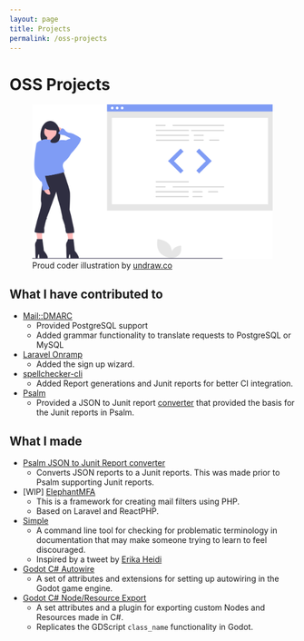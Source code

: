 ```yaml
---
layout: page
title: Projects
permalink: /oss-projects
---
```

# OSS Projects

<figure class="flex justify-center w-full h-64">
    <img src="/assets/undraw/proud_coder.svg" alt="Proud coder" />
    <figcaption class="sr-only">
        Proud coder illustration by <a href="https://undraw.co/">undraw.co</a>
    </figcaption>
</figure>

## What I have contributed to

- [Mail::DMARC](https://github.com/msimerson/mail-dmarc)
    - Provided PostgreSQL support
    - Added grammar functionality to translate requests to PostgreSQL or MySQL
- [Laravel Onramp](https://github.com/tightenco/onramp)
    - Added the sign up wizard.
- [spellchecker-cli](https://github.com/m50/spellchecker-cli)
    - Added Report generations and Junit reports for better CI integration.
- [Psalm](https://github.com/vimeo/psalm)
    - Provided a JSON to Junit report [converter](https://github.com/m50/psalm-json-to-junit)
        that provided the basis for the Junit reports in Psalm.

## What I made

- [Psalm JSON to Junit Report converter](https://github.com/m50/psalm-json-to-junit)
    - Converts JSON reports to a Junit reports. This was made prior to Psalm supporting Junit reports.
- [WIP] [ElephantMFA](https://github.com/elephantmfa/framework)
    - This is a framework for creating mail filters using PHP.
    - Based on Laravel and ReactPHP.
- [Simple](https://github.com/m50/simple)
    - A command line tool for checking for problematic terminology in documentation
        that may make someone trying to learn to feel discouraged.
    - Inspired by a tweet by [Erika Heidi](https://twitter.com/erikaheidi/status/1224292904283201536?s=20)
- [Godot C# Autowire](https://github.com/m50/Godot-CSharp-Autowire)
    - A set of attributes and extensions for setting up autowiring in the Godot game engine.
- [Godot C# Node/Resource Export](https://github.com/m50/Godot-CSharp-Node-Exports)
    - A set attributes and a plugin for exporting custom Nodes and Resources made in C#.
    - Replicates the GDScript `class_name` functionality in Godot.
